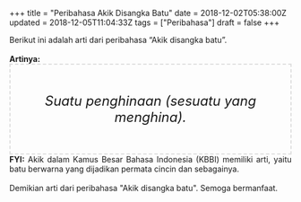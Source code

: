 +++
title = "Peribahasa Akik Disangka Batu"
date = 2018-12-02T05:38:00Z
updated = 2018-12-05T11:04:33Z
tags = ["Peribahasa"]
draft = false
+++

<div dir="ltr" style="text-align: left;" trbidi="on"><div style="text-align: justify;">Berikut ini adalah arti dari peribahasa “Akik disangka batu”.</div><br /><div style="text-align: justify;"><b>Artinya:</b></div><div style="border: 2px dashed #ddd; font-size: 24px; height: auto; margin: 0 auto; padding: 50px; text-align: center; width: auto;"><i>Suatu penghinaan (sesuatu yang menghina).</i></div><div style="text-align: justify;"><b>FYI:</b> Akik dalam Kamus Besar Bahasa Indonesia (KBBI) memiliki arti, yaitu batu berwarna yang dijadikan permata cincin dan sebagainya.<br /><br /></div><div style="text-align: justify;">Demikian arti dari peribahasa "Akik disangka batu". Semoga bermanfaat. </div></div>
